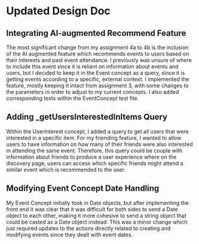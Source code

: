 # Updated Design Doc

## Integrating AI-augmented Recommend Feature

The most significant change from my assignment 4a to 4b is the inclusion of the AI augmented feature which recommends events to users based on their interests and past event attendance. I previously was unsure of where to include this event since it is reliant on information about events and users, but I decided to keep it in the Event concept as a query, since it is getting events according to a specific, external context. I implemented the feature, mostly keeping it intact from assignment 3, with some changes to the parameters in order to adjust to my current concepts. I also added corresponding tests within the EventConcept test file.

## Adding _getUsersInterestedInItems Query

Within the UserInterest concept, I added a query to get all users that were interested in a specific item. For my friending feature, I wanted to allow users to have information on how many of their friends were also interested in attending the same event. Therefore, this query could be couple with information about friends to produce a user experience where on the discovery page, users can access which specific friends might attend a similar event which is recommended to the user.

## Modifying Event Concept Date Handling

My Event Concept initially took in Date objects, but after implementing the front end it was clear that it was difficult for both sides to send a Date object to each other, making it more cohesive to send a string object that could be casted as a Date object instead. This was a minor change which just required updates to the actions directly related to creating and modifying events since they dealt with event dates.
